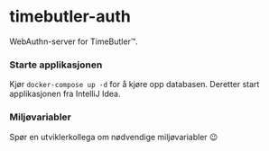 # timebutler-auth
WebAuthn-server for TimeButler™. 

### Starte applikasjonen
Kjør `docker-compose up -d` for å kjøre opp databasen.
Deretter start applikasjonen fra IntelliJ Idea.

### Miljøvariabler
Spør en utviklerkollega om nødvendige miljøvariabler 😉